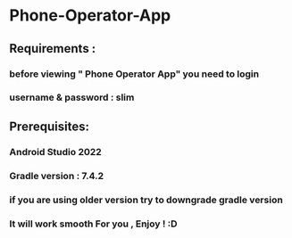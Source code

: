 # Phone-Operator-App

## Requirements :

### before viewing " Phone Operator App" you need to login 

### username & password : slim

## Prerequisites:

### Android Studio 2022

### Gradle version : 7.4.2

### if you are using older version try to downgrade gradle version 

### It will work smooth For you , Enjoy ! :D

